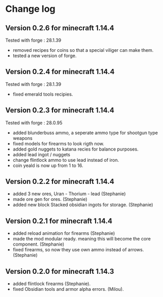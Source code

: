 # Change log

## Version 0.2.6 for minecraft 1.14.4
Tested with forge : 28.1.39

- removed recipes for coins so that  a special viliger can make them.
- tested a new version of forge. 

## Version 0.2.4 for minecraft 1.14.4
Tested with forge : 28.1.39

- fixed emerald tools recipies.

## Version 0.2.3 for minecraft 1.14.4
Tested with forge : 28.0.95

- added blunderbuss ammo, a seperate ammo type for shootgun type weapons
- fixed models for firearms to look rigth now. 
- added gold nuggets to katana recies for balance purposes.
- added lead ingot / nuggets
- change flintlock ammo to use lead instead of iron.
- coin yeald is now up from 1 to 16.

## Version 0.2.2 for minecraft 1.14.4

- added 3 new ores, Uran - Thorium - lead (Stephanie)
- made ore gen for ores. (Stephanie)
- added new block Stacked obsidian ingots for storage. (Stephanie)

## Version 0.2.1 for minecraft 1.14.4

- added reload animation for firearms (Stephanie)
- made the mod modular ready. meaning this will become the core component. (Stephanie)
- fixed firearms, so now they use own ammo instead of arrows. (Stephanie)

## Version 0.2.0 for minecraft 1.14.3

- added flintlock firearms (Stephanie).
- fixed Obsidian tools and armor alpha errors. (Milou).